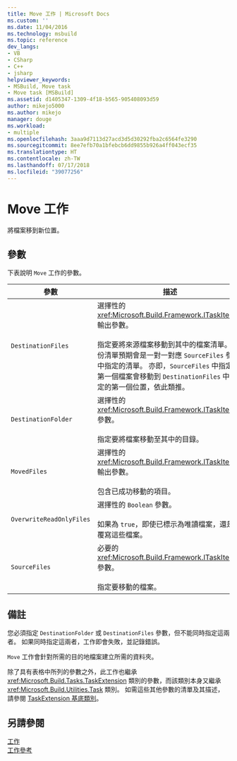 ```yaml
---
title: Move 工作 | Microsoft Docs
ms.custom: ''
ms.date: 11/04/2016
ms.technology: msbuild
ms.topic: reference
dev_langs:
- VB
- CSharp
- C++
- jsharp
helpviewer_keywords:
- MSBuild, Move task
- Move task [MSBuild]
ms.assetid: d1405347-1309-4f18-b565-905408093d59
author: mikejo5000
ms.author: mikejo
manager: douge
ms.workload:
- multiple
ms.openlocfilehash: 3aaa9d7113d27acd3d5d30292fba2c6564fe3290
ms.sourcegitcommit: 8ee7efb70a1bfebcb6dd9855b926a4ff043ecf35
ms.translationtype: HT
ms.contentlocale: zh-TW
ms.lasthandoff: 07/17/2018
ms.locfileid: "39077256"
---
```

# <a name="move-task"></a>Move 工作
將檔案移到新位置。  
  
## <a name="parameters"></a>參數  
 下表說明 `Move` 工作的參數。  
  
|參數|描述|  
|---------------|-----------------|  
|`DestinationFiles`|選擇性的 <xref:Microsoft.Build.Framework.ITaskItem>`[]` 輸出參數。<br /><br /> 指定要將來源檔案移動到其中的檔案清單。 這份清單預期會是一對一對應 `SourceFiles` 參數中指定的清單。 亦即，`SourceFiles` 中指定的第一個檔案會移動到 `DestinationFiles` 中指定的第一個位置，依此類推。|  
|`DestinationFolder`|選擇性的 <xref:Microsoft.Build.Framework.ITaskItem> 參數。<br /><br /> 指定要將檔案移動至其中的目錄。|  
|`MovedFiles`|選擇性的 <xref:Microsoft.Build.Framework.ITaskItem>`[]` 輸出參數。<br /><br /> 包含已成功移動的項目。|  
|`OverwriteReadOnlyFiles`|選擇性的 `Boolean` 參數。<br /><br /> 如果為 `true`，即使已標示為唯讀檔案，還是會覆寫這些檔案。|  
|`SourceFiles`|必要的 <xref:Microsoft.Build.Framework.ITaskItem>`[]` 參數。<br /><br /> 指定要移動的檔案。|  
  
## <a name="remarks"></a>備註  
 您必須指定 `DestinationFolder` 或 `DestinationFiles` 參數，但不能同時指定這兩者。 如果同時指定這兩者，工作即會失敗，並記錄錯誤。  

 `Move` 工作會針對所需的目的地檔案建立所需的資料夾。

 除了具有表格中所列的參數之外，此工作也繼承 <xref:Microsoft.Build.Tasks.TaskExtension> 類別的參數，而該類別本身又繼承 <xref:Microsoft.Build.Utilities.Task> 類別。 如需這些其他參數的清單及其描述，請參閱 [TaskExtension 基底類別](../msbuild/taskextension-base-class.md)。  
  
## <a name="see-also"></a>另請參閱  
 [工作](../msbuild/msbuild-tasks.md)   
 [工作參考](../msbuild/msbuild-task-reference.md)
